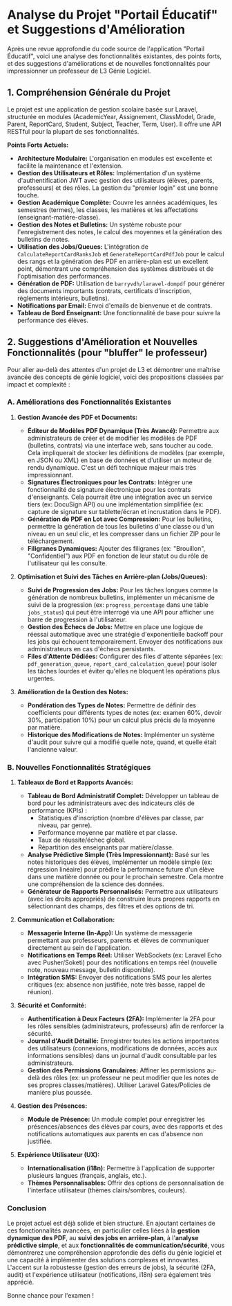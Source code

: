 # Analyse du Projet "Portail Éducatif" et Suggestions d'Amélioration

Après une revue approfondie du code source de l'application "Portail Éducatif", voici une analyse des fonctionnalités existantes, des points forts, et des suggestions d'améliorations et de nouvelles fonctionnalités pour impressionner un professeur de L3 Génie Logiciel.

## 1. Compréhension Générale du Projet

Le projet est une application de gestion scolaire basée sur Laravel, structurée en modules (AcademicYear, Assignement, ClassModel, Grade, Parent, ReportCard, Student, Subject, Teacher, Term, User). Il offre une API RESTful pour la plupart de ses fonctionnalités.

**Points Forts Actuels:**

*   **Architecture Modulaire:** L'organisation en modules est excellente et facilite la maintenance et l'extension.
*   **Gestion des Utilisateurs et Rôles:** Implémentation d'un système d'authentification JWT avec gestion des utilisateurs (élèves, parents, professeurs) et des rôles. La gestion du "premier login" est une bonne touche.
*   **Gestion Académique Complète:** Couvre les années académiques, les semestres (termes), les classes, les matières et les affectations (enseignant-matière-classe).
*   **Gestion des Notes et Bulletins:** Un système robuste pour l'enregistrement des notes, le calcul des moyennes et la génération des bulletins de notes.
*   **Utilisation des Jobs/Queues:** L'intégration de `CalculateReportCardRanksJob` et `GenerateReportCardPdfJob` pour le calcul des rangs et la génération des PDF en arrière-plan est un excellent point, démontrant une compréhension des systèmes distribués et de l'optimisation des performances.
*   **Génération de PDF:** Utilisation de `barryvdh/laravel-dompdf` pour générer des documents importants (contrats, certificats d'inscription, règlements intérieurs, bulletins).
*   **Notifications par Email:** Envoi d'emails de bienvenue et de contrats.
*   **Tableau de Bord Enseignant:** Une fonctionnalité de base pour suivre la performance des élèves.

## 2. Suggestions d'Amélioration et Nouvelles Fonctionnalités (pour "bluffer" le professeur)

Pour aller au-delà des attentes d'un projet de L3 et démontrer une maîtrise avancée des concepts de génie logiciel, voici des propositions classées par impact et complexité :

### A. Améliorations des Fonctionnalités Existantes

1.  **Gestion Avancée des PDF et Documents:**
    *   **Éditeur de Modèles PDF Dynamique (Très Avancé):** Permettre aux administrateurs de créer et de modifier les modèles de PDF (bulletins, contrats) via une interface web, sans toucher au code. Cela impliquerait de stocker les définitions de modèles (par exemple, en JSON ou XML) en base de données et d'utiliser un moteur de rendu dynamique. C'est un défi technique majeur mais très impressionnant.
    *   **Signatures Électroniques pour les Contrats:** Intégrer une fonctionnalité de signature électronique pour les contrats d'enseignants. Cela pourrait être une intégration avec un service tiers (ex: DocuSign API) ou une implémentation simplifiée (ex: capture de signature sur tablette/écran et incrustation dans le PDF).
    *   **Génération de PDF en Lot avec Compression:** Pour les bulletins, permettre la génération de tous les bulletins d'une classe ou d'un niveau en un seul clic, et les compresser dans un fichier ZIP pour le téléchargement.
    *   **Filigranes Dynamiques:** Ajouter des filigranes (ex: "Brouillon", "Confidentiel") aux PDF en fonction de leur statut ou du rôle de l'utilisateur qui les consulte.

2.  **Optimisation et Suivi des Tâches en Arrière-plan (Jobs/Queues):**
    *   **Suivi de Progression des Jobs:** Pour les tâches longues comme la génération de nombreux bulletins, implémenter un mécanisme de suivi de la progression (ex: `progress_percentage` dans une table `jobs_status`) qui peut être interrogé via une API pour afficher une barre de progression à l'utilisateur.
    *   **Gestion des Échecs de Jobs:** Mettre en place une logique de réessai automatique avec une stratégie d'exponentielle backoff pour les jobs qui échouent temporairement. Envoyer des notifications aux administrateurs en cas d'échecs persistants.
    *   **Files d'Attente Dédiées:** Configurer des files d'attente séparées (ex: `pdf_generation_queue`, `report_card_calculation_queue`) pour isoler les tâches lourdes et éviter qu'elles ne bloquent les opérations plus urgentes.

3.  **Amélioration de la Gestion des Notes:**
    *   **Pondération des Types de Notes:** Permettre de définir des coefficients pour différents types de notes (ex: examen 60%, devoir 30%, participation 10%) pour un calcul plus précis de la moyenne par matière.
    *   **Historique des Modifications de Notes:** Implémenter un système d'audit pour suivre qui a modifié quelle note, quand, et quelle était l'ancienne valeur.

### B. Nouvelles Fonctionnalités Stratégiques

1.  **Tableaux de Bord et Rapports Avancés:**
    *   **Tableau de Bord Administratif Complet:** Développer un tableau de bord pour les administrateurs avec des indicateurs clés de performance (KPIs) :
        *   Statistiques d'inscription (nombre d'élèves par classe, par niveau, par genre).
        *   Performance moyenne par matière et par classe.
        *   Taux de réussite/échec global.
        *   Répartition des enseignants par matière/classe.
    *   **Analyse Prédictive Simple (Très Impressionnant):** Basé sur les notes historiques des élèves, implémenter un modèle simple (ex: régression linéaire) pour prédire la performance future d'un élève dans une matière donnée ou pour le prochain semestre. Cela montre une compréhension de la science des données.
    *   **Générateur de Rapports Personnalisés:** Permettre aux utilisateurs (avec les droits appropriés) de construire leurs propres rapports en sélectionnant des champs, des filtres et des options de tri.

2.  **Communication et Collaboration:**
    *   **Messagerie Interne (In-App):** Un système de messagerie permettant aux professeurs, parents et élèves de communiquer directement au sein de l'application.
    *   **Notifications en Temps Réel:** Utiliser WebSockets (ex: Laravel Echo avec Pusher/Soketi) pour des notifications en temps réel (nouvelle note, nouveau message, bulletin disponible).
    *   **Intégration SMS:** Envoyer des notifications SMS pour les alertes critiques (ex: absence non justifiée, note très basse, rappel de réunion).

3.  **Sécurité et Conformité:**
    *   **Authentification à Deux Facteurs (2FA):** Implémenter la 2FA pour les rôles sensibles (administrateurs, professeurs) afin de renforcer la sécurité.
    *   **Journal d'Audit Détaillé:** Enregistrer toutes les actions importantes des utilisateurs (connexions, modifications de données, accès aux informations sensibles) dans un journal d'audit consultable par les administrateurs.
    *   **Gestion des Permissions Granulaires:** Affiner les permissions au-delà des rôles (ex: un professeur ne peut modifier que les notes de ses propres classes/matières). Utiliser Laravel Gates/Policies de manière plus poussée.

4.  **Gestion des Présences:**
    *   **Module de Présence:** Un module complet pour enregistrer les présences/absences des élèves par cours, avec des rapports et des notifications automatiques aux parents en cas d'absence non justifiée.

5.  **Expérience Utilisateur (UX):**
    *   **Internationalisation (i18n):** Permettre à l'application de supporter plusieurs langues (français, anglais, etc.).
    *   **Thèmes Personnalisables:** Offrir des options de personnalisation de l'interface utilisateur (thèmes clairs/sombres, couleurs).

### Conclusion

Le projet actuel est déjà solide et bien structuré. En ajoutant certaines de ces fonctionnalités avancées, en particulier celles liées à la **gestion dynamique des PDF**, au **suivi des jobs en arrière-plan**, à l'**analyse prédictive simple**, et aux **fonctionnalités de communication/sécurité**, vous démontrerez une compréhension approfondie des défis du génie logiciel et une capacité à implémenter des solutions complexes et innovantes. L'accent sur la robustesse (gestion des erreurs de jobs), la sécurité (2FA, audit) et l'expérience utilisateur (notifications, i18n) sera également très apprécié.

Bonne chance pour l'examen !
